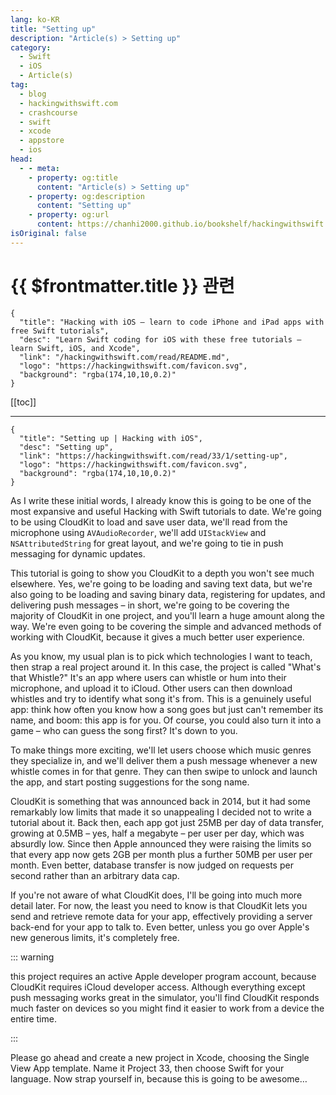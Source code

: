 ```yaml
---
lang: ko-KR
title: "Setting up"
description: "Article(s) > Setting up"
category:
  - Swift
  - iOS
  - Article(s)
tag: 
  - blog
  - hackingwithswift.com
  - crashcourse
  - swift
  - xcode
  - appstore
  - ios  
head:
  - - meta:
    - property: og:title
      content: "Article(s) > Setting up"
    - property: og:description
      content: "Setting up"
    - property: og:url
      content: https://chanhi2000.github.io/bookshelf/hackingwithswift.com/read/33/01-setting-up.html
isOriginal: false
---
```


# {{ $frontmatter.title }} 관련

```component VPCard
{
  "title": "Hacking with iOS – learn to code iPhone and iPad apps with free Swift tutorials",
  "desc": "Learn Swift coding for iOS with these free tutorials – learn Swift, iOS, and Xcode",
  "link": "/hackingwithswift.com/read/README.md",
  "logo": "https://hackingwithswift.com/favicon.svg",
  "background": "rgba(174,10,10,0.2)"
}
```

[[toc]]

---

```component VPCard
{
  "title": "Setting up | Hacking with iOS",
  "desc": "Setting up",
  "link": "https://hackingwithswift.com/read/33/1/setting-up",
  "logo": "https://hackingwithswift.com/favicon.svg",
  "background": "rgba(174,10,10,0.2)"
}
```

As I write these initial words, I already know this is going to be one of the most expansive and useful Hacking with Swift tutorials to date. We're going to be using CloudKit to load and save user data, we'll read from the microphone using `AVAudioRecorder`, we'll add `UIStackView` and `NSAttributedString` for great layout, and we're going to tie in push messaging for dynamic updates.

This tutorial is going to show you CloudKit to a depth you won't see much elsewhere. Yes, we're going to be loading and saving text data, but we're also going to be loading and saving binary data, registering for updates, and delivering push messages – in short, we're going to be covering the majority of CloudKit in one project, and you'll learn a huge amount along the way. We're even going to be covering the simple and advanced methods of working with CloudKit, because it gives a much better user experience.

As you know, my usual plan is to pick which technologies I want to teach, then strap a real project around it. In this case, the project is called "What's that Whistle?" It's an app where users can whistle or hum into their microphone, and upload it to iCloud. Other users can then download whistles and try to identify what song it's from. This is a genuinely useful app: think how often you know how a song goes but just can't remember its name, and boom: this app is for you. Of course, you could also turn it into a game – who can guess the song first? It's down to you.

To make things more exciting, we'll let users choose which music genres they specialize in, and we'll deliver them a push message whenever a new whistle comes in for that genre. They can then swipe to unlock and launch the app, and start posting suggestions for the song name.

CloudKit is something that was announced back in 2014, but it had some remarkably low limits that made it so unappealing I decided not to write a tutorial about it. Back then, each app got just 25MB per day of data transfer, growing at 0.5MB – yes, half a megabyte – per user per day, which was absurdly low. Since then Apple announced they were raising the limits so that every app now gets 2GB per month plus a further 50MB per user per month. Even better, database transfer is now judged on requests per second rather than an arbitrary data cap.

If you're not aware of what CloudKit does, I'll be going into much more detail later. For now, the least you need to know is that CloudKit lets you send and retrieve remote data for your app, effectively providing a server back-end for your app to talk to. Even better, unless you go over Apple's new generous limits, it's completely free.

::: warning

this project requires an active Apple developer program account, because CloudKit requires iCloud developer access. Although everything except push messaging works great in the simulator, you'll find CloudKit responds much faster on devices so you might find it easier to work from a device the entire time.

:::

Please go ahead and create a new project in Xcode, choosing the Single View App template. Name it Project 33, then choose Swift for your language. Now strap yourself in, because this is going to be awesome…

